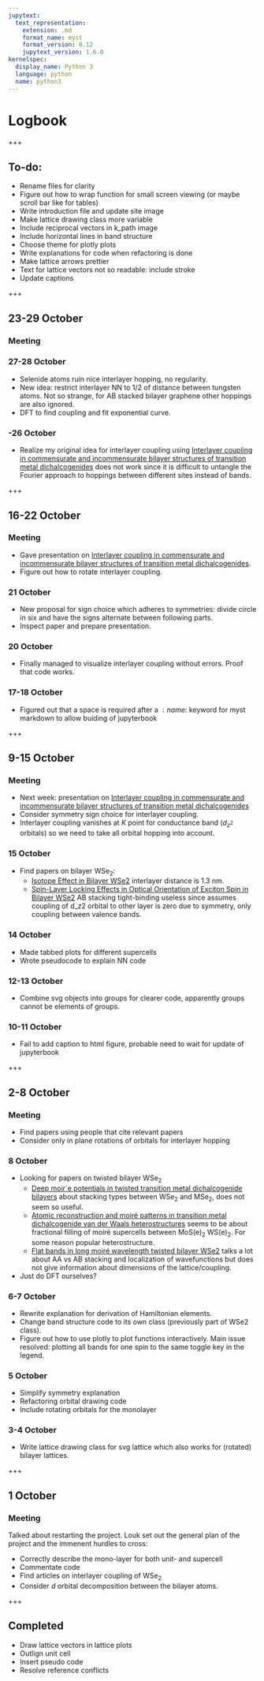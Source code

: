 ```yaml
---
jupytext:
  text_representation:
    extension: .md
    format_name: myst
    format_version: 0.12
    jupytext_version: 1.6.0
kernelspec:
  display_name: Python 3
  language: python
  name: python3
---
```


# Logbook

+++

## To-do: 
* Rename files for clarity
* Figure out how to wrap function for small screen viewing (or maybe scroll bar like for tables)
* Write introduction file and update site image
* Make lattice drawing class more variable
* Include reciprocal vectors in k_path image
* Include horizontal lines in band structure
* Choose theme for plotly plots
* Write explanations for code when refactoring is done
* Make lattice arrows prettier
* Text for lattice vectors not so readable: include stroke
* Update captions

+++

## 23-29 October

### Meeting

### 27-28 October

* Selenide atoms ruin nice interlayer hopping, no regularity. 
* New idea: restrict interlayer NN to 1/2 of distance between tungsten atoms. Not so strange, for AB stacked bilayer graphene other hoppings are also ignored. 
* DFT to find coupling and fit exponential curve.

### -26 October
* Realize my original idea for interlayer coupling using [Interlayer coupling in commensurate and incommensurate bilayer structures of
transition metal dichalcogenides](https://arxiv.org/pdf/1610.00869.pdf) does not work since it is difficult to untangle the Fourier approach to hoppings between different sites instead of bands.

+++

## 16-22 October

### Meeting

* Gave presentation on [Interlayer coupling in commensurate and incommensurate bilayer structures of
transition metal dichalcogenides](https://arxiv.org/pdf/1610.00869.pdf).
* Figure out how to rotate interlayer coupling.

### 21 October
* New proposal for sign choice which adheres to symmetries: divide circle in six and have the signs alternate between following parts.
* Inspect paper and prepare presentation.

### 20 October
* Finally managed to visualize interlayer coupling without errors. Proof that code works. 

### 17-18 October
* Figured out that a space is required after a $:name:$ keyword for myst markdown to allow buiding of jupyterbook 

+++

## 9-15 October

### Meeting

* Next week: presentation on [Interlayer coupling in commensurate and incommensurate bilayer structures of
transition metal dichalcogenides](https://arxiv.org/pdf/1610.00869.pdf)
* Consider symmetry sign choice for interlayer coupling.
* Interlayer coupling vanishes at $K$ point for conductance band ($d_{z^2}$ orbitals) so we need to take all orbital hopping into account.

### 15 October

* Find papers on bilayer WSe$_2$:
    * [Isotope Effect in Bilayer WSe2](https://pubs.acs.org/doi/pdf/10.1021/acs.nanolett.8b04269) interlayer distance is 1.3 nm.
    * [Spin-Layer Locking Effects in Optical Orientation of Exciton Spin in
Bilayer WSe2](https://arxiv.org/pdf/1311.7087.pdf) AB stacking tight-binding useless since assumes coupling of d_$z2$ orbital to other layer is zero due to symmetry, only coupling between valence bands.

### 14 October

* Made tabbed plots for different supercells
* Wrote pseudocode to explain NN code

### 12-13 October

* Combine svg objects into groups for clearer code, apparently groups cannot be elements of groups.

### 10-11 October

* Fail to add caption to html figure, probable need to wait for update of jupyterbook

+++

## 2-8 October

### Meeting

* Find papers using people that cite relevant papers
* Consider only in plane rotations of orbitals for interlayer hopping

### 8 October

* Looking for papers on twisted bilayer WSe$_2$
    * [Deep moir´e potentials in twisted transition metal dichalcogenide bilayers](https://arxiv.org/pdf/2008.07696.pdf) about stacking types between WSe$_2$ and MSe$_2$, does not seem so useful.
    * [Atomic reconstruction and moiré patterns in transition metal
dichalcogenide van der Waals heterostructures](https://arxiv.org/pdf/1911.12282.pdf) seems to be about fractional filling of moiré supercells between MoS(e)$_2$ WS(e)$_2$. For some reason popular heterostructure.
    * [Flat bands in long moiré wavelength twisted bilayer
WSe2](https://arxiv.org/pdf/1910.13068.pdf) talks a lot about AA vs AB stacking and localization of wavefunctions but does not give information about dimensions of the lattice/coupling.
* Just do DFT ourselves?

### 6-7 October

* Rewrite explanation for derivation of Hamiltonian elements.
* Change band structure code to its own class (previously part of WSe2 class).
* Figure out how to use plotly to plot functions interactively. Main issue resolved: plotting all bands for one spin to the same toggle key in the legend.

### 5 October

* Simplify symmetry explanation
* Refactoring orbital drawing code
* Include rotating orbitals for the monolayer

### 3-4 October

* Write lattice drawing class for svg lattice which also works for (rotated) bilayer lattices.

+++

## 1 October

### Meeting 

Talked about restarting the project. Louk set out the general plan of the project and the immenent hurdles to cross:

* Correctly describe the mono-layer for both unit- and supercell
* Commentate code
* Find articles on interlayer coupling of WSe$_2$
* Consider $d$ orbital decomposition between the bilayer atoms.

+++

## Completed

* Draw lattice vectors in lattice plots
* Outlign unit cell
* Insert pseudo code
* Resolve reference conflicts
